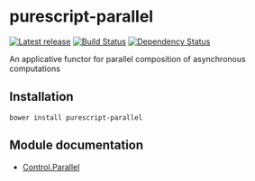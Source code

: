 # purescript-parallel

[![Latest release](http://img.shields.io/bower/v/purescript-parallel.svg)](https://github.com/purescript/purescript-parallel/releases)
[![Build Status](https://travis-ci.org/purescript/purescript-parallel.svg?branch=master)](https://travis-ci.org/purescript/purescript-parallel)
[![Dependency Status](https://www.versioneye.com/user/projects/55848caf363861001d00034a/badge.svg?style=flat)](https://www.versioneye.com/user/projects/55848caf363861001d00034a)

An applicative functor for parallel composition of asynchronous computations

## Installation

```
bower install purescript-parallel
```

## Module documentation

- [Control.Parallel](docs/Control/Parallel.md)
